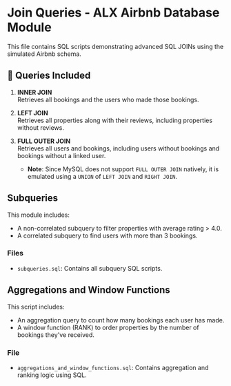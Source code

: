 # Join Queries - ALX Airbnb Database Module

This file contains SQL scripts demonstrating advanced SQL JOINs using the simulated Airbnb schema.

## 📄 Queries Included

1. **INNER JOIN**  
   Retrieves all bookings and the users who made those bookings.

2. **LEFT JOIN**  
   Retrieves all properties along with their reviews, including properties without reviews.

3. **FULL OUTER JOIN**  
   Retrieves all users and bookings, including users without bookings and bookings without a linked user.
    - **Note**: Since MySQL does not support `FULL OUTER JOIN` natively, it is emulated using a `UNION` of `LEFT JOIN` and `RIGHT JOIN`.

## Subqueries

This module includes:
- A non-correlated subquery to filter properties with average rating > 4.0.
- A correlated subquery to find users with more than 3 bookings.

### Files
- `subqueries.sql`: Contains all subquery SQL scripts.

## Aggregations and Window Functions

This script includes:
- An aggregation query to count how many bookings each user has made.
- A window function (RANK) to order properties by the number of bookings they've received.

### File
- `aggregations_and_window_functions.sql`: Contains aggregation and ranking logic using SQL.
